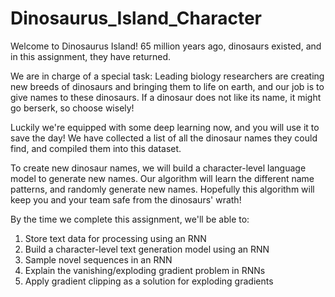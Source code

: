 # Dinosaurus_Island_Character

Welcome to Dinosaurus Island! 65 million years ago, dinosaurs existed, and in this assignment, they have returned.

We are in charge of a special task: Leading biology researchers are creating new breeds of dinosaurs and bringing them to life on earth, 
and our job is to give names to these dinosaurs. If a dinosaur does not like its name, it might go berserk, so choose wisely!

Luckily we're equipped with some deep learning now, and you will use it to save the day! 
We have collected a list of all the dinosaur names they could find, and compiled them into this dataset. 

To create new dinosaur names, we will build a character-level language model to generate new names. 
Our algorithm will learn the different name patterns, and randomly generate new names. 
Hopefully this algorithm will keep you and your team safe from the dinosaurs' wrath!

By the time we complete this assignment, we'll be able to:

1. Store text data for processing using an RNN <br>
2. Build a character-level text generation model using an RNN <br>
3. Sample novel sequences in an RNN <br>
4. Explain the vanishing/exploding gradient problem in RNNs <br>
5. Apply gradient clipping as a solution for exploding gradients <br>
